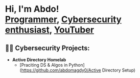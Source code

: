 <h1>Hi, I'm Abdo! <br/><a href="https://github.com/abdomagdy0">Programmer</a>, <a href="https://www.linkedin.com/in/abdomagdy0/">Cybersecurity enthusiast</a>, <a href="https://www.youtube.com/c/abdomagdy0">YouTuber</a></h1>

<h2>👨‍💻 Cybersecurity Projects:</h2>

- <b>Active Directory Homelab</b>
  - [Praciting DS & Algos in Python](https://github.com/abdomagdy0/Active Directory Setup)

